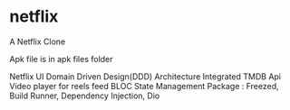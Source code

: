 # netflix

A Netflix Clone

Apk file is in apk files folder


Netflix UI
Domain Driven Design(DDD) Architecture
Integrated TMDB Api
Video player for reels feed
BLOC State Management
Package : Freezed, Build Runner, Dependency
Injection, Dio